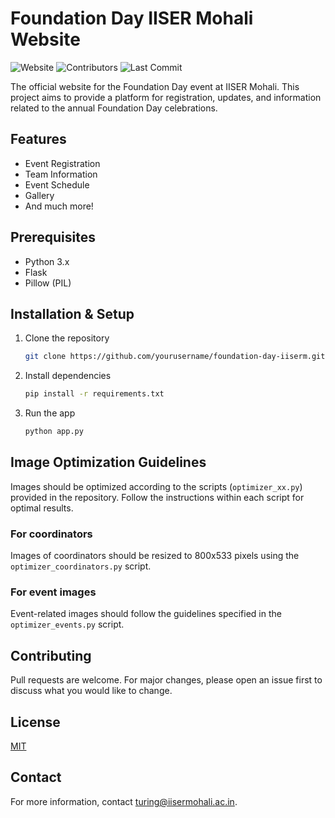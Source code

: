 # Foundation Day IISER Mohali Website

![Website](https://img.shields.io/website?down_color=lightgrey&down_message=offline&up_color=green&up_message=online&url=https%3A%2F%2Fshiv3679.github.io%2Ffoundation-day-iiserm)
![Contributors](https://img.shields.io/github/contributors/shiv3679/foundation-day-iiserm)
![Last Commit](https://img.shields.io/github/last-commit/shiv3679/foundation-day-iiserm)

The official website for the Foundation Day event at IISER Mohali. This project aims to provide a platform for registration, updates, and information related to the annual Foundation Day celebrations.

## Features

- Event Registration
- Team Information
- Event Schedule
- Gallery
- And much more!

## Prerequisites

- Python 3.x
- Flask
- Pillow (PIL)

## Installation & Setup

1. Clone the repository
    ```bash
    git clone https://github.com/yourusername/foundation-day-iiserm.git
    ```

2. Install dependencies
    ```bash
    pip install -r requirements.txt
    ```

3. Run the app
    ```bash
    python app.py
    ```

## Image Optimization Guidelines

Images should be optimized according to the scripts (`optimizer_xx.py`) provided in the repository. Follow the instructions within each script for optimal results.

### For coordinators

Images of coordinators should be resized to 800x533 pixels using the `optimizer_coordinators.py` script.

### For event images

Event-related images should follow the guidelines specified in the `optimizer_events.py` script.

## Contributing

Pull requests are welcome. For major changes, please open an issue first to discuss what you would like to change.

## License

[MIT](https://choosealicense.com/licenses/mit/)

## Contact

For more information, contact [turing@iisermohali.ac.in](mailto:turing@iisermohali.ac.in).
